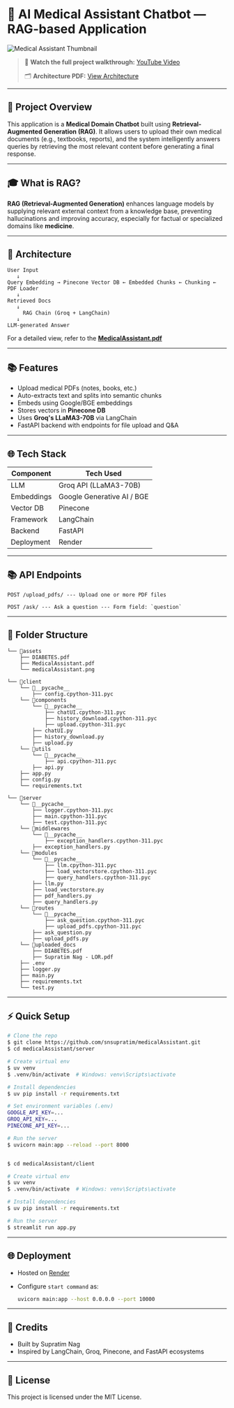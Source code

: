 # 📅 AI Medical Assistant Chatbot — RAG-based Application

![Medical Assistant Thumbnail](./assets/medicalAssistant.png)

> 🎥 **Watch the full project walkthrough:** [YouTube Video](https://youtu.be/BOhKnkrr4Yc)
>
> 🗂️ **Architecture PDF:** [View Architecture](./assets/MedicalAssistant.pdf)

---

## 🧠 Project Overview

This application is a **Medical Domain Chatbot** built using **Retrieval-Augmented Generation (RAG)**. It allows users to upload their own medical documents (e.g., textbooks, reports), and the system intelligently answers queries by retrieving the most relevant content before generating a final response.

---

## 🎓 What is RAG?

**RAG (Retrieval-Augmented Generation)** enhances language models by supplying relevant external context from a knowledge base, preventing hallucinations and improving accuracy, especially for factual or specialized domains like **medicine**.

---

## 🔄 Architecture

```
User Input
   ↓
Query Embedding → Pinecone Vector DB ← Embedded Chunks ← Chunking ← PDF Loader
   ↓
Retrieved Docs
   ↓
     RAG Chain (Groq + LangChain)
   ↓
LLM-generated Answer
```

For a detailed view, refer to the **[MedicalAssistant.pdf](./assets/MedicalAssistant.pdf)**

---

## 📚 Features

- Upload medical PDFs (notes, books, etc.)
- Auto-extracts text and splits into semantic chunks
- Embeds using Google/BGE embeddings
- Stores vectors in **Pinecone DB**
- Uses **Groq's LLaMA3-70B** via LangChain
- FastAPI backend with endpoints for file upload and Q\&A

---

## 🌐 Tech Stack

| Component  | Tech Used                  |
| ---------- | -------------------------- |
| LLM        | Groq API (LLaMA3-70B)      |
| Embeddings | Google Generative AI / BGE |
| Vector DB  | Pinecone                   |
| Framework  | LangChain                  |
| Backend    | FastAPI                    |
| Deployment | Render                     |

---

## 📚 API Endpoints

```http
POST /upload_pdfs/ --- Upload one or more PDF files

POST /ask/ --- Ask a question --- Form field: `question`

```

---

## 📁 Folder Structure

```
└── 📁assets
    ├── DIABETES.pdf
    ├── MedicalAssistant.pdf
    └── medicalAssistant.png
```

```
└── 📁client
    └── 📁__pycache__
        ├── config.cpython-311.pyc
    └── 📁components
        └── 📁__pycache__
            ├── chatUI.cpython-311.pyc
            ├── history_download.cpython-311.pyc
            ├── upload.cpython-311.pyc
        ├── chatUI.py
        ├── history_download.py
        ├── upload.py
    └── 📁utils
        └── 📁__pycache__
            ├── api.cpython-311.pyc
        ├── api.py
    ├── app.py
    ├── config.py
    └── requirements.txt
```

```
└── 📁server
    └── 📁__pycache__
        ├── logger.cpython-311.pyc
        ├── main.cpython-311.pyc
        ├── test.cpython-311.pyc
    └── 📁middlewares
        └── 📁__pycache__
            ├── exception_handlers.cpython-311.pyc
        ├── exception_handlers.py
    └── 📁modules
        └── 📁__pycache__
            ├── llm.cpython-311.pyc
            ├── load_vectorstore.cpython-311.pyc
            ├── query_handlers.cpython-311.pyc
        ├── llm.py
        ├── load_vectorstore.py
        ├── pdf_handlers.py
        ├── query_handlers.py
    └── 📁routes
        └── 📁__pycache__
            ├── ask_question.cpython-311.pyc
            ├── upload_pdfs.cpython-311.pyc
        ├── ask_question.py
        ├── upload_pdfs.py
    └── 📁uploaded_docs
        ├── DIABETES.pdf
        ├── Supratim Nag - LOR.pdf
    ├── .env
    ├── logger.py
    ├── main.py
    ├── requirements.txt
    └── test.py
```

---

## ⚡ Quick Setup

```bash
# Clone the repo
$ git clone https://github.com/snsupratim/medicalAssistant.git
$ cd medicalAssistant/server

# Create virtual env
$ uv venv
$ .venv/bin/activate  # Windows: venv\Scripts\activate

# Install dependencies
$ uv pip install -r requirements.txt

# Set environment variables (.env)
GOOGLE_API_KEY=...
GROQ_API_KEY=...
PINECONE_API_KEY=...

# Run the server
$ uvicorn main:app --reload --port 8000


$ cd medicalAssistant/client

# Create virtual env
$ uv venv
$ .venv/bin/activate  # Windows: venv\Scripts\activate

# Install dependencies
$ uv pip install -r requirements.txt

# Run the server
$ streamlit run app.py
```

---

## 🌐 Deployment

- Hosted on [Render](https://render.com)
- Configure `start command` as:

  ```bash
  uvicorn main:app --host 0.0.0.0 --port 10000
  ```

---

## 🌟 Credits

- Built by Supratim Nag
- Inspired by LangChain, Groq, Pinecone, and FastAPI ecosystems

---

## 🎉 License

This project is licensed under the MIT License.
